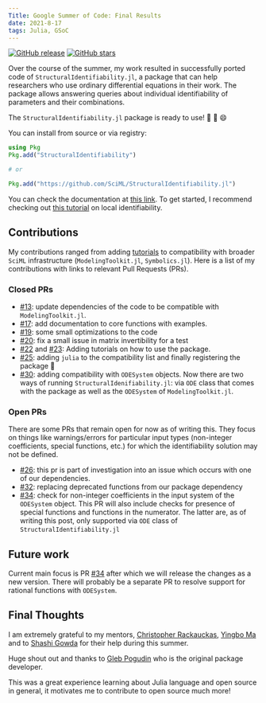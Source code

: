 ```yaml
---
Title: Google Summer of Code: Final Results
date: 2021-8-17
tags: Julia, GSoC
---
```


[![GitHub release](https://img.shields.io/github/release/SciML/StructuralIdentifiability.jl.svg)](https://GitHub.com/SciML/StructuralIdentifiability.jl/releases/) [![GitHub stars](https://img.shields.io/github/stars/SciML/StructuralIdentifiability.jl.svg?style=social&label=Star&maxAge=2592000)](https://GitHub.com/SciML/StructuralIdentifiability.jl/stargazers/) 

Over the course of the summer, my work resulted in successfully ported code of `StructuralIdentifiability.jl`, a package that can help researchers who use ordinary differential equations in their work. The package allows answering queries about individual identifiability of parameters and their combinations. 

The `StructuralIdentifiability.jl` package is ready to use! 🥳 🎊 😄

You can install from source or via registry:

```julia
using Pkg
Pkg.add("StructuralIdentifiability")

# or

Pkg.add("https://github.com/SciML/StructuralIdentifiability.jl")
```

You can check the documentation at [this link](https://si.sciml.ai/dev/). To get started, I recommend checking out [this tutorial](https://si.sciml.ai/dev/tutorials/local_identifiability/) on local identifiability. 


## Contributions

My contributions ranged from adding [tutorials](https://si.sciml.ai/dev/tutorials/local_identifiability/) to compatibility with broader `SciML` infrastructure (`ModelingToolkit.jl`, `Symbolics.jl`). Here is a list of my contributions with links to relevant Pull Requests (PRs).

### Closed PRs

-   [#13](https://github.com/SciML/StructuralIdentifiability.jl/pull/13): update dependencies of the code to be compatible with `ModelingToolkit.jl`.
-   [#17](https://github.com/SciML/StructuralIdentifiability.jl/pull/17): add documentation to core functions with examples.
-   [#19](https://github.com/SciML/StructuralIdentifiability.jl/pull/19): some small optimizations to the code
-   [#20](https://github.com/SciML/StructuralIdentifiability.jl/pull/20): fix a small issue in matrix invertibility for a test
-   [#22](https://github.com/SciML/StructuralIdentifiability.jl/pull/22) and [#23](https://github.com/SciML/StructuralIdentifiability.jl/pull/23): Adding tutorials on how to use the package.
-   [#25](https://github.com/SciML/StructuralIdentifiability.jl/pull/25): adding `julia` to the compatibility list and finally registering the package 🎉
-   [#30](https://github.com/SciML/StructuralIdentifiability.jl/pull/30): adding compatibility with `ODESystem` objects. Now there are two ways of running `StructuralIdenifiability.jl`: via `ODE` class that comes with the package as well as the `ODESystem` of `ModelingToolkit.jl`.

### Open PRs

There are some PRs that remain open for now as of writing this. They focus on things like warnings/errors for particular input types (non-integer coefficients, special functions, etc.) for which the identifiability solution may not be defined.

-   [#26](https://github.com/SciML/StructuralIdentifiability.jl/pull/26): this pr is part of investigation into an issue which occurs with one of our dependencies.
-   [#32](https://github.com/SciML/StructuralIdentifiability.jl/pull/32): replacing deprecated functions from our package dependency
-   [#34](https://github.com/SciML/StructuralIdentifiability.jl/pull/34): check for non-integer coefficients in the input system of the `ODESystem` object. This PR will also include checks for presence of special functions and functions in the numerator. The latter are, as of writing this post, only supported via `ODE` class of `StructuralIdentifiability.jl`

## Future work

Current main focus is PR [#34](https://github.com/SciML/StructuralIdentifiability.jl/pull/34) after which we will release the changes as a new version. There will probably be a separate PR to resolve support for rational functions with `ODESystem`.

## Final Thoughts

I am extremely grateful to my mentors, [Christopher Rackauckas](https://www.chrisrackauckas.com/), [Yingbo Ma](https://yingboma.github.io) and to [Shashi Gowda](http://shashi.biz/) for their help during this summer.

Huge shout out and thanks to [Gleb Pogudin](https://pogudingleb.github.io/) who is the original package developer.

This was a great experience learning about Julia language and open source in general, it motivates me to contribute to open source much more!
